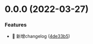 # 0.0.0 (2022-03-27)


### Features

* 🚀 新增changelog ([4de33b5](https://github.com/toys-team/toys-ui/commit/4de33b5e16ae0bca1d35db2ec2c08e0c8211d46d))



